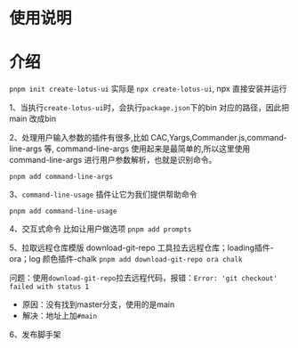 # 使用说明
# 介绍
`pnpm init create-lotus-ui` 实际是 `npx create-lotus-ui`, npx 直接安装并运行

1、当执行`create-lotus-ui`时，会执行`package.json`下的bin 对应的路径，因此把main 改成bin

2、处理用户输入参数的插件有很多,比如 CAC,Yargs,Commander.js,command-line-args 等,
command-line-args 使用起来是最简单的,所以这里使用 command-line-args 进行用户参数解析，也就是识别命令。

`pnpm add command-line-args`

3、`command-line-usage` 插件让它为我们提供帮助命令

`pnpm add command-line-usage`

4、交互式命令
比如让用户做选项
`pnpm add prompts`

5、拉取远程仓库模版
download-git-repo 工具拉去远程仓库；loading插件-ora；log 颜色插件-chalk
`pnpm add download-git-repo ora chalk`

问题：使用`download-git-repo`拉去远程代码，报错：`Error: 'git checkout' failed with status 1`
- 原因：没有找到master分支，使用的是main
- 解决：地址上加`#main`

6、发布脚手架
